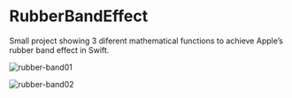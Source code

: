 # RubberBandEffect
Small project showing 3 diferent mathematical functions to achieve Apple’s rubber band effect in Swift. 

![rubber-band01](http://victorbaro.com/wp-content/uploads/2015/05/RubberBand_01.gif) 

![rubber-band02](http://victorbaro.com/wp-content/uploads/2015/05/RubberBand_02.gif)
